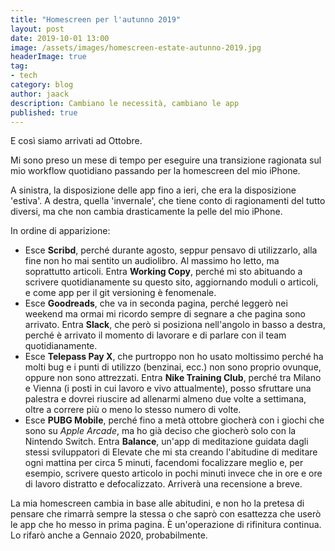 ```yaml
---
title: "Homescreen per l'autunno 2019"
layout: post
date: 2019-10-01 13:00
image: /assets/images/homescreen-estate-autunno-2019.jpg
headerImage: true
tag:
- tech
category: blog
author: jaack
description: Cambiano le necessità, cambiano le app
published: true
---
```


E così siamo arrivati ad Ottobre.

Mi sono preso un mese di tempo per eseguire una transizione ragionata sul mio workflow quotidiano passando per la homescreen del mio iPhone.

A sinistra, la disposizione delle app fino a ieri, che era la disposizione 'estiva'. A destra, quella 'invernale', che tiene conto di ragionamenti del tutto diversi, ma che non cambia drasticamente la pelle del mio iPhone.

In ordine di apparizione:

- Esce **Scribd**, perché durante agosto, seppur pensavo di utilizzarlo, alla fine non ho mai sentito un audiolibro. Al massimo ho letto, ma soprattutto articoli. Entra **Working Copy**, perché mi sto abituando a scrivere quotidianamente su questo sito, aggiornando moduli o articoli, e come app per il git versioning è fenomenale.
- Esce **Goodreads**, che va in seconda pagina, perché leggerò nei weekend ma ormai mi ricordo sempre di segnare a che pagina sono arrivato. Entra **Slack**, che però si posiziona nell'angolo in basso a destra, perché è arrivato il momento di lavorare e di parlare con il team quotidianamente.
- Esce **Telepass Pay X**, che purtroppo non ho usato moltissimo perché ha molti bug e i punti di utilizzo (benzinai, ecc.) non sono proprio ovunque, oppure non sono attrezzati. Entra **Nike Training Club**, perché tra Milano e Vienna (i posti in cui lavoro e vivo attualmente), posso sfruttare una palestra e dovrei riuscire ad allenarmi almeno due volte a settimana, oltre a correre più o meno lo stesso numero di volte.
- Esce **PUBG Mobile**, perché fino a metà ottobre giocherà con i giochi che sono su *Apple Arcade*, ma ho già deciso che giocherò solo con la Nintendo Switch. Entra **Balance**, un'app di meditazione guidata dagli stessi sviluppatori di Elevate che mi sta creando l'abitudine di meditare ogni mattina per circa 5 minuti, facendomi focalizzare meglio e, per esempio, scrivere questo articolo in pochi minuti invece che in ore e ore di lavoro distratto e defocalizzato. Arriverà una recensione a breve.

La mia homescreen cambia in base alle abitudini, e non ho la pretesa di pensare che rimarrà sempre la stessa o che saprò con esattezza che userò le app che ho messo in prima pagina. È un'operazione di rifinitura continua. Lo rifarò anche a Gennaio 2020, probabilmente.

